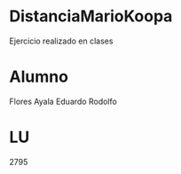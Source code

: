# DistanciaMarioKoopa
 Ejercicio realizado en clases
# Alumno
Flores Ayala Eduardo Rodolfo
# LU
2795